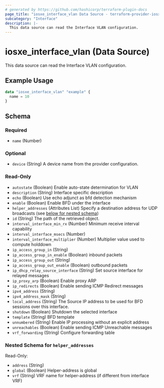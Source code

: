 ```yaml
---
# generated by https://github.com/hashicorp/terraform-plugin-docs
page_title: "iosxe_interface_vlan Data Source - terraform-provider-iosxe"
subcategory: "Interface"
description: |-
  This data source can read the Interface VLAN configuration.
---
```


# iosxe_interface_vlan (Data Source)

This data source can read the Interface VLAN configuration.

## Example Usage

```terraform
data "iosxe_interface_vlan" "example" {
  name = 10
}
```

<!-- schema generated by tfplugindocs -->
## Schema

### Required

- `name` (Number)

### Optional

- `device` (String) A device name from the provider configuration.

### Read-Only

- `autostate` (Boolean) Enable auto-state determination for VLAN
- `description` (String) Interface specific description
- `echo` (Boolean) Use echo adjunct as bfd detection mechanism
- `enable` (Boolean) Enable BFD under the interface
- `helper_addresses` (Attributes List) Specify a destination address for UDP broadcasts (see [below for nested schema](#nestedatt--helper_addresses))
- `id` (String) The path of the retrieved object.
- `interval_interface_min_rx` (Number) Minimum receive interval capability
- `interval_interface_msecs` (Number)
- `interval_interface_multiplier` (Number) Multiplier value used to compute holddown
- `ip_access_group_in` (String)
- `ip_access_group_in_enable` (Boolean) inbound packets
- `ip_access_group_out` (String)
- `ip_access_group_out_enable` (Boolean) outbound packets
- `ip_dhcp_relay_source_interface` (String) Set source interface for relayed messages
- `ip_proxy_arp` (Boolean) Enable proxy ARP
- `ip_redirects` (Boolean) Enable sending ICMP Redirect messages
- `ipv4_address` (String)
- `ipv4_address_mask` (String)
- `local_address` (String) The Source IP address to be used for BFD sessions over this interface.
- `shutdown` (Boolean) Shutdown the selected interface
- `template` (String) BFD template
- `unnumbered` (String) Enable IP processing without an explicit address
- `unreachables` (Boolean) Enable sending ICMP Unreachable messages
- `vrf_forwarding` (String) Configure forwarding table

<a id="nestedatt--helper_addresses"></a>
### Nested Schema for `helper_addresses`

Read-Only:

- `address` (String)
- `global` (Boolean) Helper-address is global
- `vrf` (String) VRF name for helper-address (if different from interface VRF)
